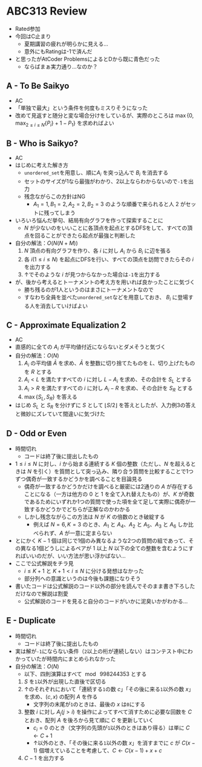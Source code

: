 # ABC313 Review
- Rated参加
- 今回はC止まり
  - 夏期講習の疲れが明らかに見える…
  - 意外にもRatingは-1で済んだ
- と思ったがAtCoder ProblemsによるとDから既に青色だった
  - ならばまぁ実力通り…なのか？

## A - To Be Saikyo
- AC
- 「単独で最大」という条件を何度もミスりそうになった
- 改めて見返すと随分と変な場合分けをしているが、実際のところは $\max \{0, \max_{2 \leq i \leq N} \{ P_{i} \} + 1 - P_1 \}$ を求めればよい

## B - Who is Saikyo?
- AC
- はじめに考えた解き方
  - `unordered_set`を用意し、順に$A_i$ を突っ込んで $B_i$ を消去する
  - セットのサイズが1なら最強がわかり、2以上ならわからないので`-1`を出力
  - 残念ながらこの方針はNG
    - $A_1 = 1, B_1 = 2, A_2 = 2, B_2 = 3$ のような順番で来られると人 $2$ がセットに残ってしまう
- いろいろ悩んだ挙句、結局有向グラフを作って探索することに
  - $N$ が少ないのをいいことに各頂点を起点とするDFSをして、すべての頂点を回ることができたら起点が最強と判断した
- 自分の解法：$O(N(N + M))$
    1. $N$ 頂点の有向グラフを作り、各 $i$ に対し $A_i$ から $B_i$ に辺を張る
    1. 各 $i (1 \leq i \leq N)$ を起点にDFSを行い、すべての頂点を訪問できたらその $i$ を出力する
    1. ↑でそのような $i$ が見つからなかった場合は`-1`を出力する
- が、後から考えるとトーナメントの考え方を用いれば良かったことに気づく
  - 勝ち残るのが1人というのはまさにトーナメントなので
  - すなわち全員を並べた`unordered_set`などを用意しておき、 $B_i$ に登場する人を消去していけばよい

## C - Approximate Equalization 2
- AC
- 直感的に全ての $A_i$ が平均値付近にならないとダメそうと気づく
- 自分の解法：$O(N)$
    1. $A_i$ の平均値 $\bar{A}$ を求め、$\bar{A}$ を整数に切り捨てたものを $L$、切り上げたものを $R$ とする
    1. $A_i \lt L$ を満たすすべての $i$ に対し $L - A_i$ を求め、その合計を $S_L$ とする
    1. $A_i \gt R$ を満たすすべての $i$ に対し $A_i - R$ を求め、その合計を $S_R$ とする
    1. $\max \{ S_L, S_R \}$ を答える
- はじめ $S_L$ と $S_R$ を分けずに $S$ として $\lfloor S / 2 \rfloor$ を答えとしたが、入力例3の答えと微妙にズレていて間違いに気づけた

## D - Odd or Even
- 時間切れ
  - コードは終了後に提出したもの
- $1 \leq i \leq N$ に対し、$i$ から始まる連続する $K$ 個の整数（ただし、$N$ を超えるときは $N$ を引く）を質問として突っ込み、隣り合う質問を比較することで1つずつ偶奇が一致するかどうかを調べることを目論見る
  - 偶奇が一致するかどうかだけを調べると厳密には2通りの $A$ が存在することになる（一方は他方の $0$ と $1$ を全て入れ替えたもの）が、$K$ が奇数であるためにいずれか1つの質問で使った項を全て足して実際に偶奇が一致するかどうかでどちらが正解なのかわかる
  - しかし残念ながらこの方法は $N$ が $K$ の倍数のとき破綻する
    - 例えば $N = 6, K = 3$ のとき、$A_1$ と $A_4$、$A_2$ と $A_5$、$A_3$ と $A_6$ しか比べられず、$A$ が一意に定まらない
- とにかく $K - 1$ 個は同じで1個のみ異なるような2つの質問の組であって、その異なる1個どうしによるペアが $1$ 以上 $N$ 以下の全ての整数を含むようにすればいいのだが、いい方法が思い浮かばない…
- ここで公式解説をチラ見
  - $i \leq K + 1$ と $K + 1 \lt i \leq N$ に分ける発想はなかった
  - 部分列への意識というのは今後も課題になりそう
- 書いたコードは公式解説のコード以外の部分を読んでそのまま書き下ろしただけなので解説は割愛
  - 公式解説のコードを見ると自分のコードがいかに泥臭いかがわかる…

## E - Duplicate
- 時間切れ
  - コードは終了後に提出したもの
- 実は解が`-1`にならない条件（`2`以上の桁が連続しない）はコンテスト中にわかっていたが時間内にまとめられなかった
- 自分の解法：$O(N)$
    - 以下、四則演算はすべて $\bmod \ 998244353$ とする
    1. $S$ を`1`以外が出現した直後で区切る
    1. ↑のそれぞれにおいて「連続する`1`の数 $c$」「その後に来る`1`以外の数 $x$」を求め、$(c, x)$ の配列 $A$ を作る
        - 文字列の末尾が`1`のときは、最後の $x$ は`0`にする
    1. 整数 $i$ に対し $A_j (j \gt i)$ を操作によってすべて消すために必要な回数を $C$ とおき、配列 $A$ を後ろから見て順に $C$ を更新していく
        - $c_i = 0$ のとき（文字列の先頭が`1`以外のときはあり得る）は単に $C \gets C + 1$
        - ↑以外のとき、「その後に来る`1`以外の数 $x$」を消すまでに $c$ が $C(x - 1)$ 個増えていることを考慮して、$C \gets C(x - 1) + x + c$
    1. $C - 1$ を出力する


